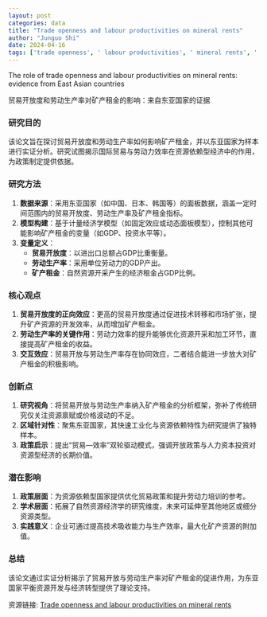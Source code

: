 ```yaml
---
layout: post
categories: data
title: "Trade openness and labour productivities on mineral rents"
author: "Junguo Shi"
date: 2024-04-16
tags: ['trade openness', ' labour productivities', ' mineral rents', ' East Asian countries']
---
```


The role of trade openness and labour productivities on mineral rents: evidence from East Asian countries

贸易开放度和劳动生产率对矿产租金的影响：来自东亚国家的证据

### **研究目的**  
该论文旨在探讨贸易开放度和劳动生产率如何影响矿产租金，并以东亚国家为样本进行实证分析。研究试图揭示国际贸易与劳动力效率在资源依赖型经济中的作用，为政策制定提供依据。

### **研究方法**  
1. **数据来源**：采用东亚国家（如中国、日本、韩国等）的面板数据，涵盖一定时间范围内的贸易开放度、劳动生产率及矿产租金指标。  
2. **模型构建**：基于计量经济学模型（如固定效应或动态面板模型），控制其他可能影响矿产租金的变量（如GDP、投资水平等）。  
3. **变量定义**：  
   - **贸易开放度**：以进出口总额占GDP比重衡量。  
   - **劳动生产率**：采用单位劳动力的GDP产出。  
   - **矿产租金**：自然资源开采产生的经济租金占GDP比例。  

### **核心观点**  
1. **贸易开放度的正向效应**：更高的贸易开放度通过促进技术转移和市场扩张，提升矿产资源的开发效率，从而增加矿产租金。  
2. **劳动生产率的关键作用**：劳动力效率的提升能够优化资源开采和加工环节，直接提高矿产租金的收益。  
3. **交互效应**：贸易开放与劳动生产率存在协同效应，二者结合能进一步放大对矿产租金的积极影响。  

### **创新点**  
1. **研究视角**：将贸易开放与劳动生产率纳入矿产租金的分析框架，弥补了传统研究仅关注资源禀赋或价格波动的不足。  
2. **区域针对性**：聚焦东亚国家，其快速工业化与资源依赖特性为研究提供了独特样本。  
3. **政策启示**：提出“贸易—效率”双轮驱动模式，强调开放政策与人力资本投资对资源型经济的长期价值。  

### **潜在影响**  
1. **政策层面**：为资源依赖型国家提供优化贸易政策和提升劳动力培训的参考。  
2. **学术层面**：拓展了自然资源经济学的研究维度，未来可延伸至其他地区或细分资源类型。  
3. **实践意义**：企业可通过提高技术吸收能力与生产效率，最大化矿产资源的附加值。  

### **总结**  
该论文通过实证分析揭示了贸易开放与劳动生产率对矿产租金的促进作用，为东亚国家平衡资源开发与经济转型提供了理论支持。

资源链接: [Trade openness and labour productivities on mineral rents](https://doi.org/10.57760/sciencedb.13557)
